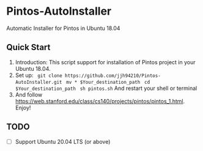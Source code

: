 # Pintos-AutoInstaller
Automatic Installer for Pintos in Ubuntu 18.04

## Quick Start
1. Introduction:
   This script support for installation of Pintos project in your Ubuntu 18.04.
2. Set up:
   ` git clone https://github.com/jjh94210/Pintos-AutoInstaller.git`
   ` mv * $Your_destination_path`
   ` cd $Your_destination_path`
   ` sh pintos.sh`
   And restart your shell or terminal
3. And follow https://web.stanford.edu/class/cs140/projects/pintos/pintos_1.html. Enjoy!

## TODO
* [ ] Support Ubuntu 20.04 LTS (or above)
